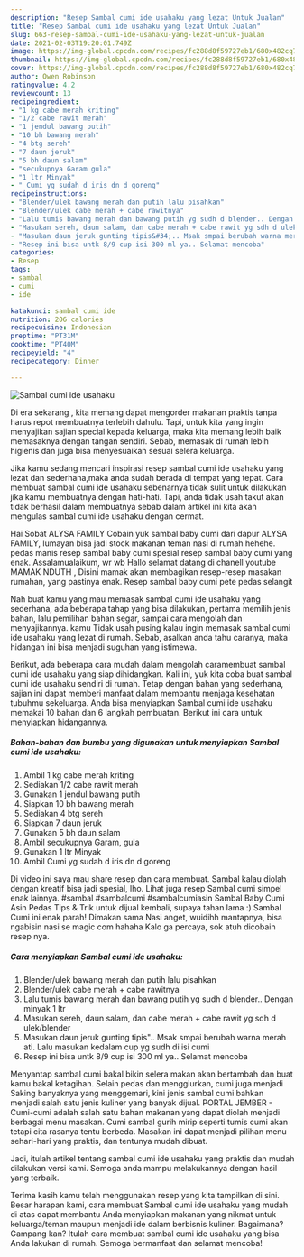 ```yaml
---
description: "Resep Sambal cumi ide usahaku yang lezat Untuk Jualan"
title: "Resep Sambal cumi ide usahaku yang lezat Untuk Jualan"
slug: 663-resep-sambal-cumi-ide-usahaku-yang-lezat-untuk-jualan
date: 2021-02-03T19:20:01.749Z
image: https://img-global.cpcdn.com/recipes/fc288d8f59727eb1/680x482cq70/sambal-cumi-ide-usahaku-foto-resep-utama.jpg
thumbnail: https://img-global.cpcdn.com/recipes/fc288d8f59727eb1/680x482cq70/sambal-cumi-ide-usahaku-foto-resep-utama.jpg
cover: https://img-global.cpcdn.com/recipes/fc288d8f59727eb1/680x482cq70/sambal-cumi-ide-usahaku-foto-resep-utama.jpg
author: Owen Robinson
ratingvalue: 4.2
reviewcount: 13
recipeingredient:
- "1 kg cabe merah kriting"
- "1/2 cabe rawit merah"
- "1 jendul bawang putih"
- "10 bh bawang merah"
- "4 btg sereh"
- "7 daun jeruk"
- "5 bh daun salam"
- "secukupnya Garam gula"
- "1 ltr Minyak"
- " Cumi yg sudah d iris dn d goreng"
recipeinstructions:
- "Blender/ulek bawang merah dan putih lalu pisahkan"
- "Blender/ulek cabe merah + cabe rawitnya"
- "Lalu tumis bawang merah dan bawang putih yg sudh d blender.. Dengan minyak 1 ltr"
- "Masukan sereh, daun salam, dan cabe merah + cabe rawit yg sdh d ulek/blender"
- "Masukan daun jeruk gunting tipis&#34;.. Msak smpai berubah warna merah ati. Lalu masukan kedalam cup yg sudh di isi cumi"
- "Resep ini bisa untk 8/9 cup isi 300 ml ya.. Selamat mencoba"
categories:
- Resep
tags:
- sambal
- cumi
- ide

katakunci: sambal cumi ide 
nutrition: 206 calories
recipecuisine: Indonesian
preptime: "PT31M"
cooktime: "PT40M"
recipeyield: "4"
recipecategory: Dinner

---
```



![Sambal cumi ide usahaku](https://img-global.cpcdn.com/recipes/fc288d8f59727eb1/680x482cq70/sambal-cumi-ide-usahaku-foto-resep-utama.jpg)

Di era  sekarang , kita memang dapat mengorder makanan praktis tanpa harus repot membuatnya terlebih dahulu. Tapi, untuk kita yang ingin menyajikan sajian special kepada keluarga, maka kita memang lebih baik memasaknya dengan tangan sendiri. Sebab, memasak di rumah lebih higienis dan juga bisa menyesuaikan sesuai selera keluarga.

Jika kamu sedang mencari inspirasi resep sambal cumi ide usahaku yang lezat dan sederhana,maka anda sudah berada di tempat yang tepat. Cara membuat sambal cumi ide usahaku  sebenarnya tidak sulit untuk dilakukan jika kamu membuatnya dengan hati-hati. Tapi, anda tidak usah takut akan tidak berhasil dalam membuatnya 
sebab dalam artikel ini kita akan mengulas sambal cumi ide usahaku dengan cermat.  

Hai Sobat ALYSA FAMILY Cobain yuk sambal baby cumi dari dapur ALYSA FAMILY, lumayan bisa jadi stock makanan teman nasi di rumah hehehe. pedas manis resep sambal baby cumi spesial resep sambal baby cumi yang enak. Assalamualaikum, wr wb Hallo selamat datang di chanell youtube MAMAK NDUTH , Disini mamak akan membagikan resep-resep masakan rumahan, yang pastinya enak. Resep sambal baby cumi pete pedas selangit

Nah buat kamu yang mau memasak sambal cumi ide usahaku yang sederhana, ada beberapa tahap yang bisa dilakukan, pertama memilih jenis bahan, lalu pemilihan bahan segar, sampai cara mengolah dan menyajikannya. kamu Tidak usah pusing kalau ingin memasak sambal cumi ide usahaku yang lezat di rumah. Sebab, asalkan anda  tahu caranya, maka hidangan ini bisa menjadi suguhan yang istimewa.

Berikut, ada beberapa cara mudah dalam mengolah caramembuat sambal cumi ide usahaku yang siap dihidangkan. Kali ini, yuk kita coba buat sambal cumi ide usahaku sendiri di rumah. Tetap dengan bahan yang sederhana, sajian ini dapat memberi manfaat dalam membantu menjaga kesehatan tubuhmu sekeluarga. Anda bisa menyiapkan Sambal cumi ide usahaku memakai 10 bahan dan 6 langkah pembuatan. Berikut ini cara untuk menyiapkan hidangannya.

<!--inarticleads1-->

##### Bahan-bahan dan bumbu yang digunakan untuk menyiapkan Sambal cumi ide usahaku:

1. Ambil 1 kg cabe merah kriting
1. Sediakan 1/2 cabe rawit merah
1. Gunakan 1 jendul bawang putih
1. Siapkan 10 bh bawang merah
1. Sediakan 4 btg sereh
1. Siapkan 7 daun jeruk
1. Gunakan 5 bh daun salam
1. Ambil secukupnya Garam, gula
1. Gunakan 1 ltr Minyak
1. Ambil  Cumi yg sudah d iris dn d goreng


Di video ini saya mau share resep dan cara membuat. Sambal kalau diolah dengan kreatif bisa jadi spesial, lho. Lihat juga resep Sambal cumi simpel enak lainnya. #sambal #sambalcumi #sambalcumiasin Sambal Baby Cumi Asin Pedas Tips &amp; Trik untuk dijual kembali, supaya tahan lama :) Sambal Cumi ini enak parah! Dimakan sama Nasi anget, wuidihh mantapnya, bisa ngabisin nasi se magic com hahaha Kalo ga percaya, sok atuh dicobain resep nya. 

<!--inarticleads2-->

##### Cara menyiapkan Sambal cumi ide usahaku:

1. Blender/ulek bawang merah dan putih lalu pisahkan
1. Blender/ulek cabe merah + cabe rawitnya
1. Lalu tumis bawang merah dan bawang putih yg sudh d blender.. Dengan minyak 1 ltr
1. Masukan sereh, daun salam, dan cabe merah + cabe rawit yg sdh d ulek/blender
1. Masukan daun jeruk gunting tipis&#34;.. Msak smpai berubah warna merah ati. Lalu masukan kedalam cup yg sudh di isi cumi
1. Resep ini bisa untk 8/9 cup isi 300 ml ya.. Selamat mencoba


Menyantap sambal cumi bakal bikin selera makan akan bertambah dan buat kamu bakal ketagihan. Selain pedas dan menggiurkan, cumi juga menjadi Saking banyaknya yang menggemari, kini jenis sambal cumi bahkan menjadi salah satu jenis kuliner yang banyak dijual. PORTAL JEMBER - Cumi-cumi adalah salah satu bahan makanan yang dapat diolah menjadi berbagai menu masakan. Cumi sambal gurih mirip seperti tumis cumi akan tetapi cita rasanya tentu berbeda. Masakan ini dapat menjadi pilihan menu sehari-hari yang praktis, dan tentunya mudah dibuat. 

Jadi, itulah artikel tentang  sambal cumi ide usahaku  yang praktis dan mudah dilakukan versi kami. Semoga anda mampu melakukannya dengan hasil yang terbaik. 

Terima kasih kamu telah menggunakan resep yang kita tampilkan di sini. Besar harapan kami, cara membuat  Sambal cumi ide usahaku yang mudah di atas dapat membantu Anda menyiapkan makanan yang nikmat untuk keluarga/teman maupun menjadi ide dalam berbisnis kuliner. Bagaimana? Gampang kan? Itulah cara membuat sambal cumi ide usahaku yang bisa Anda lakukan di rumah. Semoga bermanfaat dan selamat mencoba!

